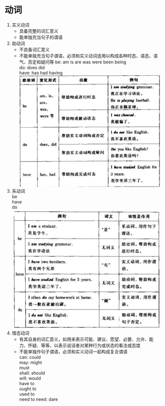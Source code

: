 # 动词
1. 实义动词  
	- 具备完整的词汇意义
	- 能单独充当句子的谓语
2. 助动词  
	- 不具备词汇意义
	- 不能单独充当句子谓语，必须和实义动词连用以构成各种时态、语态、语气、否定和疑问等
	be: am is are was were been being  
	do: does did  
	have: has had having  
	![image](./images/dongci1.png)   
3. 系动词  
	be  
	have  
	do  
	![image](./images/dongci2.png)   
4. 情态动词  
	- 有其自身的词汇意义，如用来表示可能、建议、愿望、必要、允许、能力、怀疑、等等，以表示说话者对某种行为或状态的看法或态度
	- 不能单独作句子谓语，必须和实义动词一起构成复合谓语  
	can: could  
	may: might  
	must  
	shall: should  
	will: would  
	have to  
	ought to  
	used to  
	need to 
	need: dare